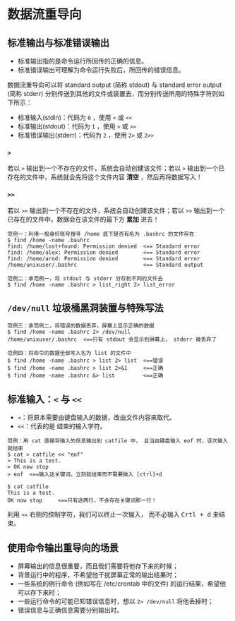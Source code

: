# 数据流重导向

## 标准输出与标准错误输出

- 标准输出指的是命令运行所回传的正确的信息。
- 标准错误输出可理解为命令运行失败后，所回传的错误信息。

数据流重导向可以将 standard output (简称 stdout) 与 standard error output (简称 stderr) 分别传送到其他的文件或装置去，而分别传送所用的特殊字符则如下所示：
- 标准输入(stdin)：代码为 `0` ，使用 `<` 或 `<<`
- 标准输出(stdout)：代码为 `1` ，使用 `>` 或 `>>`
- 标准错误输出(stderr)：代码为 `2` ，使用 `2>` 或 `2>>`

### `>`
若以 `>` 输出到一个不存在的文件，系统会自动创建该文件；若以 `>` 输出到一个已存在的文件中，系统就会先将这个文件内容 **清空** ，然后再将数据写入！

### `>>`
若以 `>>` 输出到一个不存在的文件，系统会自动创建该文件；若以 `>>` 输出到一个已存在的文件中，数据会在该文件的最下方 **累加** 进去！

```
范例一：利用一般身份账号搜寻 /home 底下是否有名为 .bashrc 的文件存在
$ find /home -name .bashrc
find: /home/lost+found: Permission denied  <== Standard error
find: /home/alex: Permission denied        <== Standard error
find: /home/arod: Permission denied        <== Standard error
/home/unixuser/.bashrc                     <== Standard output
```

```
范例二：承范例一，将 stdout 与 stderr 分存到不同的文件去
$ find /home -name .bashrc > list_right 2> list_error
```

## `/dev/null` 垃圾桶黑洞装置与特殊写法
```
范例三：承范例二，将错误的数据丢弃，屏幕上显示正确的数据
$ find /home -name .bashrc 2> /dev/null
/home/unixuser/.bashrc  <==只有 stdout 会显示到屏幕上， stderr 被丢弃了
```
```
范例四：将命令的数据全部写入名为 list 的文件中
$ find /home -name .bashrc > list 2> list  <==错误
$ find /home -name .bashrc > list 2>&1     <==正确
$ find /home -name .bashrc &> list         <==正确
```

## 标准输入：`<` 与 `<<`
- `<`：将原本需要由键盘输入的数据，改由文件内容来取代。
- `<<`：代表的是 结束的输入字符。
```
范例：用 cat 直接将输入的信息输出到 catfile 中， 且当由键盘输入 eof 时，该次输入就结束
$ cat > catfile << "eof"
> This is a test.
> OK now stop
> eof  <==输入这关键词，立刻就结束而不需要输入 [ctrl]+d

$ cat catfile
This is a test.
OK now stop     <==只有这两行，不会存在关键词那一行！
```
利用 `<<` 右侧的控制字符，我们可以终止一次输入， 而不必输入 <kbd>Crtl + d</kbd> 来结束。

## 使用命令输出重导向的场景
- 屏幕输出的信息很重要，而且我们需要将他存下来的时候；
- 背景运行中的程序，不希望他干扰屏幕正常的输出结果时；
- 一些系统的例行命令 (例如写在 /etc/crontab 中的文件) 的运行结果，希望他可以存下来时；
- 一些运行命令的可能已知错误信息时，想以 `2> /dev/null` 将他丢掉时；
- 错误信息与正确信息需要分别输出时。



